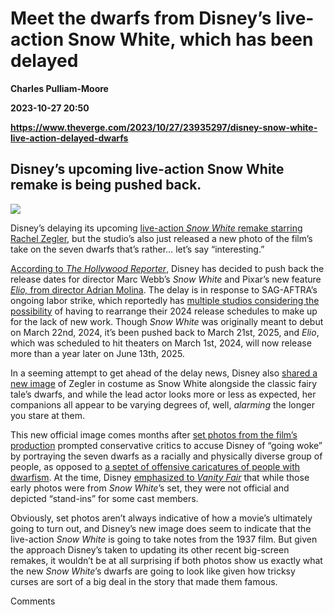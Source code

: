 # Meet the dwarfs from Disney’s live-action Snow White, which has been delayed
**Charles Pulliam-Moore**

**2023-10-27 20:50**

**https://www.theverge.com/2023/10/27/23935297/disney-snow-white-live-action-delayed-dwarfs**

Disney’s upcoming live-action Snow White remake is being pushed back.
---------------------------------------------------------------------

![](https://cdn.vox-cdn.com/thumbor/W75vFMMhw-i4aKM8XxE5kbLLdHI=/0x0:2272x1073/1200x628/filters:focal(1187x498:1188x499)/cdn.vox-cdn.com/uploads/chorus_asset/file/25038638/image.png)

Disney’s delaying its upcoming [live-action _Snow White_ remake starring Rachel Zegler](https://www.vulture.com/2021/06/west-side-story-star-rachel-zegler-to-star-in-snow-white.html), but the studio’s also just released a new photo of the film’s take on the seven dwarfs that’s rather… let’s say “interesting.”

[According to _The Hollywood Reporter_](https://www.hollywoodreporter.com/movies/movie-news/disney-delays-snow-white-actor-strike-1235629856/), Disney has decided to push back the release dates for director Marc Webb’s _Snow White_ and Pixar’s new feature [_Elio,_ from director Adrian Molina](https://www.theverge.com/23759508/pixar-elio-teaser-trailer). The delay is in response to SAG-AFTRA’s ongoing labor strike, which reportedly has [multiple studios considering the possibility](https://finance.yahoo.com/news/imax-ceo-actors-strike-will-lead-to-some-movement-in-2024-release-dates-202208730.html) of having to rearrange their 2024 release schedules to make up for the lack of new work. Though _Snow White_ was originally meant to debut on March 22nd, 2024, it’s been pushed back to March 21st, 2025, and _Elio_, which was scheduled to hit theaters on March 1st, 2024, will now release more than a year later on June 13th, 2025.

In a seeming attempt to get ahead of the delay news, Disney also [shared a new image](https://thewaltdisneycompany.com/snow-white-disney/) of Zegler in costume as Snow White alongside the classic fairy tale’s dwarfs, and while the lead actor looks more or less as expected, her companions all appear to be varying degrees of, well, _alarming_ the longer you stare at them.

This new official image comes months after [set photos from the film’s production](https://www.avclub.com/snow-white-rachel-zegler-fake-set-photos-1850642707) prompted conservative critics to accuse Disney of “going woke” by portraying the seven dwarfs as a racially and physically diverse group of people, as opposed to [a septet of offensive caricatures of people with dwarfism](https://www.polygon.com/22900624/peter-dinklage-disney-snow-white-movie-remake-dwarfism). At the time, Disney [emphasized to _Vanity Fair_](https://www.vanityfair.com/hollywood/2023/07/those-politically-correct-snow-white-set-photos-are-fake-says-disney) that while those early photos were from _Snow White_’s set, they were not official and depicted “stand-ins” for some cast members.

Obviously, set photos aren’t always indicative of how a movie’s ultimately going to turn out, and Disney’s new image does seem to indicate that the live-action _Snow White_ is going to take notes from the 1937 film. But given the approach Disney’s taken to updating its other recent big-screen remakes, it wouldn’t be at all surprising if both photos show us exactly what the new _Snow White_’s dwarfs are going to look like given how tricksy curses are sort of a big deal in the story that made them famous.

Comments
